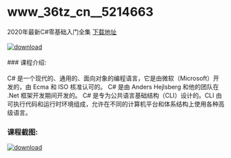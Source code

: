 # www_36tz_cn__5214663
2020年最新C#零基础入门全集
[下载地址](http://www.36tz.cn/article/5214663 "下载地址")
<br/></br>[![download](http://36tz.cn/muke_img/2020_07_1-97.png "下载地址")](http://www.36tz.cn/article/5214663 "下载地址")
<br/></br>### 课程介绍:<br/></br>C# 是一个现代的、通用的、面向对象的编程语言，它是由微软（Microsoft）开发的，由 Ecma 和 ISO 核准认可的。
C# 是由 Anders Hejlsberg 和他的团队在 .Net 框架开发期间开发的。
C# 是专为公共语言基础结构（CLI）设计的。CLI 由可执行代码和运行时环境组成，允许在不同的计算机平台和体系结构上使用各种高级语言。

### 课程截图:
[![download](http://36tz.cn/muke_img/2020_07_2-98.png "下载地址")](http://www.36tz.cn/article/5214663 "下载地址")

